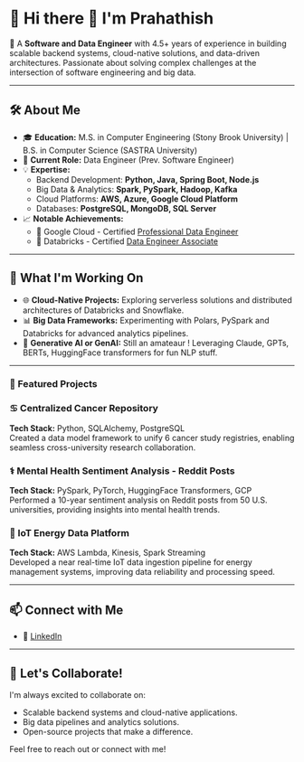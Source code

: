 # 👋 Hi there 👋 I'm Prahathish

🌟 A **Software and Data Engineer** with 4.5+ years of experience in building scalable backend systems, cloud-native solutions, and data-driven architectures. 
   Passionate about solving complex challenges at the intersection of software engineering and big data.

---

## 🛠️ About Me
- 🎓 **Education:** M.S. in Computer Engineering (Stony Brook University) | B.S. in Computer Science (SASTRA University)
- 💼 **Current Role:** Data Engineer (Prev. Software Engineer)
- 💡 **Expertise:**
  - Backend Development: **Python, Java, Spring Boot, Node.js**
  - Big Data & Analytics: **Spark, PySpark, Hadoop, Kafka**
  - Cloud Platforms: **AWS, Azure, Google Cloud Platform**
  - Databases: **PostgreSQL, MongoDB, SQL Server**
- 📈 **Notable Achievements:**
  - 🚀 Google Cloud - Certified [Professional Data Engineer](https://www.credly.com/badges/27e96d02-620b-4845-9403-c9f5c6d9cf0f/linked_in_profile)
  - 🚀 Databricks - Certified [Data Engineer Associate](https://credentials.databricks.com/ede4f101-afeb-4a28-9c53-f686ac598fb5)

---

## 🔭 What I'm Working On
- 🌐 **Cloud-Native Projects:** Exploring serverless solutions and distributed architectures of Databricks and Snowflake.
- 📊 **Big Data Frameworks:** Experimenting with Polars, PySpark and Databricks for advanced analytics pipelines.
- 🤖 **Generative AI or GenAI:** Still an amateaur ! Leveraging Claude, GPTs, BERTs, HuggingFace transformers for fun NLP stuff.

---

### 🌟 Featured Projects
### ♋️ Centralized Cancer Repository
**Tech Stack:** Python, SQLAlchemy, PostgreSQL  
Created a data model framework to unify 6 cancer study registries, enabling seamless cross-university research collaboration.

### ⚕️ Mental Health Sentiment Analysis - Reddit Posts
**Tech Stack:** PySpark, PyTorch, HuggingFace Transformers, GCP  
Performed a 10-year sentiment analysis on Reddit posts from 50 U.S. universities, providing insights into mental health trends.

### 🔧 IoT Energy Data Platform
**Tech Stack:** AWS Lambda, Kinesis, Spark Streaming  
Developed a near real-time IoT data ingestion pipeline for energy management systems, improving data reliability and processing speed.

---

## 📫 Connect with Me
- 💼 [LinkedIn](https://www.linkedin.com/in/prahathishk/)

---

## 🚀 Let's Collaborate!
I'm always excited to collaborate on:
- Scalable backend systems and cloud-native applications.
- Big data pipelines and analytics solutions.
- Open-source projects that make a difference.

Feel free to reach out or connect with me!

